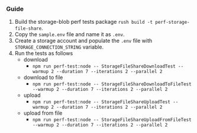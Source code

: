 ### Guide

1. Build the storage-blob perf tests package `rush build -t perf-storage-file-share`.
2. Copy the `sample.env` file and name it as `.env`.
3. Create a storage account and populate the `.env` file with `STORAGE_CONNECTION_STRING` variable.
4. Run the tests as follows
   - download
     - `npm run perf-test:node -- StorageFileShareDownloadTest --warmup 2 --duration 7 --iterations 2 --parallel 2`
   - download to file
     - `npm run perf-test:node -- StorageFileShareDownloadToFileTest --warmup 2 --duration 7 --iterations 2 --parallel 2`
   - upload
     - `npm run perf-test:node -- StorageFileShareUploadTest --warmup 2 --duration 7 --iterations 2 --parallel 2`
   - upload from file
     - `npm run perf-test:node -- StorageFileShareUploadFromFileTest --warmup 2 --duration 7 --iterations 2 --parallel 2`